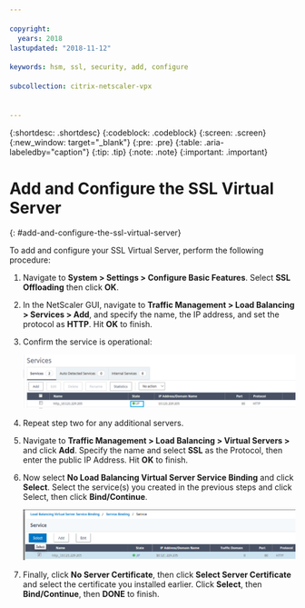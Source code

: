 ```yaml
---

copyright:
  years: 2018
lastupdated: "2018-11-12"

keywords: hsm, ssl, security, add, configure

subcollection: citrix-netscaler-vpx


---
```


{:shortdesc: .shortdesc}
{:codeblock: .codeblock}
{:screen: .screen}
{:new_window: target="_blank"}
{:pre: .pre}
{:table: .aria-labeledby="caption"}
{:tip: .tip}
{:note: .note}
{:important: .important}

# Add and Configure the SSL Virtual Server
{: #add-and-configure-the-ssl-virtual-server}

To add and configure your SSL Virtual Server, perform the following procedure:

1. Navigate to **System > Settings > Configure Basic Features**. Select **SSL Offloading** then click **OK**.
2. In the NetScaler GUI, navigate to **Traffic Management > Load Balancing > Services > Add**, and specify the name, the IP address, and set the protocol as **HTTP**. Hit **OK** to finish.
3. Confirm the service is operational:

	<img src="images/15-confirm-service.png" alt="drawing" style="width: 700px;"/>

4. Repeat step two for any additional servers.
5. Navigate to **Traffic Management > Load Balancing > Virtual Servers >** and click **Add**. Specify the name and select **SSL** as the Protocol, then enter the public IP Address. Hit **OK** to finish.
6. Now select **No Load Balancing Virtual Server Service Binding** and click **Select**. Select the service(s) you created in the previous steps and click Select, then click **Bind/Continue**.

	<img src="images/18-bind-service.png" alt="drawing" style="width: 700px;"/>

7. Finally, click **No Server Certificate**, then click **Select Server Certificate** and select the certificate you installed earlier. Click **Select**, then **Bind/Continue**, then **DONE** to finish.
